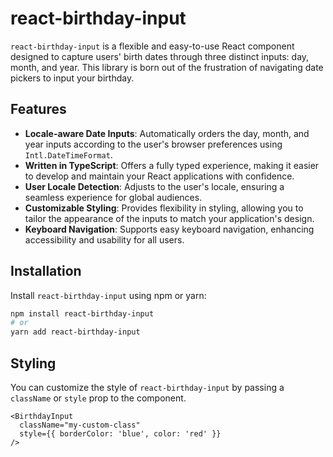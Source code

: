 # react-birthday-input

`react-birthday-input` is a flexible and easy-to-use React component designed to capture users' birth dates through three distinct inputs: day, month, and year. This library is born out of the frustration of navigating date pickers to input your birthday.

## Features

- **Locale-aware Date Inputs**: Automatically orders the day, month, and year inputs according to the user's browser preferences using `Intl.DateTimeFormat`.
- **Written in TypeScript**: Offers a fully typed experience, making it easier to develop and maintain your React applications with confidence.
- **User Locale Detection**: Adjusts to the user's locale, ensuring a seamless experience for global audiences.
- **Customizable Styling**: Provides flexibility in styling, allowing you to tailor the appearance of the inputs to match your application's design.
- **Keyboard Navigation**: Supports easy keyboard navigation, enhancing accessibility and usability for all users.

## Installation

Install `react-birthday-input` using npm or yarn:

```bash
npm install react-birthday-input
# or
yarn add react-birthday-input
```

## Styling

You can customize the style of `react-birthday-input` by passing a `className` or `style` prop to the component.

```JSX
<BirthdayInput
  className="my-custom-class"
  style={{ borderColor: 'blue', color: 'red' }}
/>
```
